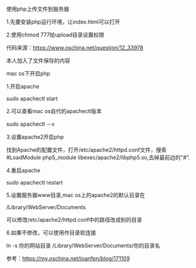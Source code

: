 使用php上传文件到服务器

1.先要安装php运行环境，让index.html可以打开

2.使用chmod 777给upload目录设置权限

代码来源：https://www.oschina.net/question/12_33978

本人加入了文件保存的内容

mac os下开启php

1.开启apache

sudo apachectl start

2.可以查看mac os自代的apachectl版本

sudo apachectl －v

3.设置apache2开启php

找到Apache的配置文件，打开/etc/apache2/httpd.conf文件，搜索#LoadModule php5_module libexec/apache2/libphp5.so,去掉最前边的"#”.

4.重启apache

sudo apachectl restart

5.设置服务器www目录,mac os上的apache2的默认目录在

/Library/WebServer/Documents

可以修改/etc/apache2/httpd.conf中的路径改成别的目录

6.如果不修改，可以使用作目录软连接

ln -s 你的网站目录 /Library/WebServer/Documents/你的目录名

参考：https://my.oschina.net/joanfen/blog/171109
